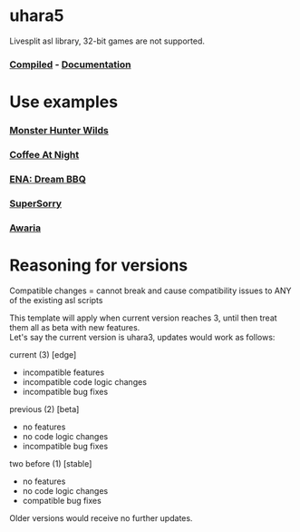 # uhara5
Livesplit asl library, 32-bit games are not supported.

### [Compiled](https://github.com/ru-mii/uhara/tree/main/bin) - [Documentation](https://github.com/ru-mii/uhara/tree/main/doc)   

# Use examples
### [Monster Hunter Wilds](https://raw.githubusercontent.com/TheDementedSalad/Monster-Hunter-Wilds-Autosplitter/refs/heads/main/Monster%20Hunter%20Wilds.asl)   
### [Coffee At Night](https://raw.githubusercontent.com/ru-mii/AutoSplitters/refs/heads/main/AutoSplitters/Games/Coffee%20At%20Night/CoffeeAtNight.asl)   
### [ENA: Dream BBQ](https://raw.githubusercontent.com/ru-mii/AutoSplitters/refs/heads/main/AutoSplitters/Games/Ena%20Dream%20BBQ/EnaDreamBBQ.asl)   
### [SuperSorry](https://raw.githubusercontent.com/ru-mii/AutoSplitters/refs/heads/main/AutoSplitters/Games/SuperSorry/SuperSorry.asl)   
### [Awaria](https://raw.githubusercontent.com/ru-mii/AutoSplitters/refs/heads/main/AutoSplitters/Games/Awaria/Awaria.asl)   

# Reasoning for versions
Compatible changes = cannot break and cause compatibility issues to ANY of the existing asl scripts

This template will apply when current version reaches 3, until then treat them all as beta with new features.   
Let's say the current version is uhara3, updates would work as follows:

current (3) [edge]
* incompatible features
* incompatible code logic changes
* incompatible bug fixes

previous (2) [beta]
* no features
* no code logic changes
* incompatible bug fixes

two before (1) [stable]
* no features
* no code logic changes
* compatible bug fixes

Older versions would receive no further updates.
